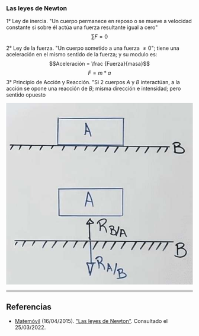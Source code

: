 ### Las leyes de Newton
1° Ley de inercia. "Un cuerpo permanece en reposo o se mueve a velocidad constante si sobre él actúa una fuerza resultante igual a cero"
$$\sum F=0$$

2° Ley de la fuerza. "Un cuerpo sometido a una fuerza $\ne 0$"; tiene una aceleración en el mismo sentido de la fuerza; y su modulo es:
$$Aceleración = \frac {Fuerza}{masa}$$
$$F=m*a$$
3° Principio de Acción y Reacción. "Si 2 cuerpos $A$ y $B$ interactúan, a la acción se opone una reacción de $B$; misma dirección e intensidad; pero sentido opuesto

![](/Attachments/Images/2.-Las-leyes-de-Newton-1.jpeg)

---
## Referencias

- [Matemóvil](https://www.youtube.com/channel/UCvTyXJuQyAqG2UxzI8jtc2g) (16/04/2015). ["Las leyes de Newton"](https://www.youtube.com/watch?v=S3QlbbUmszE). Consultado el 25/03/2022.
